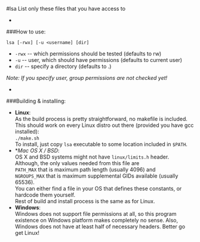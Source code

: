#lsa
List only these files that you have access to

-

###How to use:

`lsa [-rwx] [-u <username] [dir]`

* `-rwx` -- which permissions should be tested (defaults to rw)
* `-u` -- user, which should have permissions (defaults to current user)
* `dir` -- specify a directory (defaults to .)

_Note: If you specify user, group permissions are not checked yet!_

-

###Building & installing:
* **Linux**:  
  As the build process is pretty straightforward, no makefile is included.  
  This should work on every Linux distro out there (provided you have gcc installed):  
  `./make.sh`  
  To install, just copy `lsa` executable to some location included in `$PATH`.  
* **Mac OS X / *BSD**:  
  OS X and BSD systems might not have `linux/limits.h` header.  
  Although, the only values needed from this file are  
  `PATH_MAX` that is maximum path length (usually 4096) and  
  `NGROUPS_MAX` that is maximum supplemental GIDs available (usually 65536).  
  You can either find a file in your OS that defines these constants, or hardcode them yourself.  
  Rest of build and install process is the same as for Linux.
* **Windows**:  
  Windows does not support file permissions at all, so this program existence on Windows platform makes completely no sense. Also, Windows does not have at least half of necessary headers. Better go get Linux!
